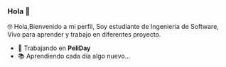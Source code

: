 ### Hola 👋

🤓 Hola,Bienvenido a mi perfil, Soy estudiante de Ingenieria de Software, Vivo para aprender y trabajo en diferentes proyecto.

- 💼 Trabajando en **PeliDay**
- 📚 Aprendiendo cada día algo nuevo...

